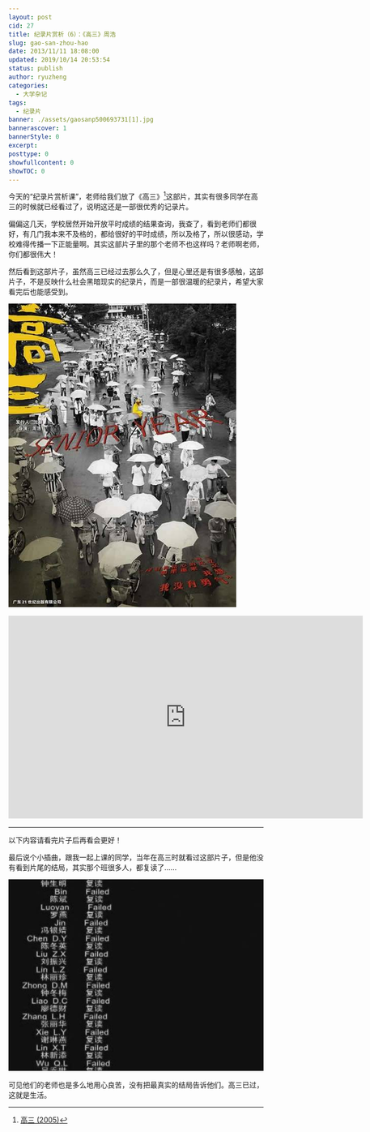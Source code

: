 ```yaml
---
layout: post
cid: 27
title: 纪录片赏析（6）：《高三》周浩
slug: gao-san-zhou-hao
date: 2013/11/11 18:08:00
updated: 2019/10/14 20:53:54
status: publish
author: ryuzheng
categories: 
  - 大学杂记
tags: 
  - 纪录片
banner: ./assets/gaosanp500693731[1].jpg
bannerascover: 1
bannerStyle: 0
excerpt: 
posttype: 0
showfullcontent: 0
showTOC: 0
---
```



今天的&ldquo;纪录片赏析课&rdquo;，老师给我们放了《高三》[^1]这部片，其实有很多同学在高三的时候就已经看过了，说明这还是一部很优秀的记录片。

偏偏这几天，学校居然开始开放平时成绩的结果查询，我查了，看到老师们都很好，有几门我本来不及格的，都给很好的平时成绩，所以及格了，所以很感动，学校难得传播一下正能量啊。其实这部片子里的那个老师不也这样吗？老师啊老师，你们都很伟大！

然后看到这部片子，虽然高三已经过去那么久了，但是心里还是有很多感触，这部片子，不是反映什么社会黑暗现实的纪录片，而是一部很温暖的纪录片，希望大家看完后也能感受到。

![海报](./assets/gaosanp500693731[1].jpg)

<iframe height=400 width=700 src='http://player.youku.com/embed/XMjA4NDE0MDIw' frameborder=0 'allowfullscreen'></iframe>

-----

以下内容请看完片子后再看会更好！

最后说个小插曲，跟我一起上课的同学，当年在高三时就看过这部片子，但是他没有看到片尾的结局，其实那个班很多人，都复读了......

![片尾](./assets/gaosanp1642418723[1].jpg)

可见他们的老师也是多么地用心良苦，没有把最真实的结局告诉他们。高三已过，这就是生活。

[^1]: [高三 (2005)](http://movie.douban.com/subject/1761854/)
